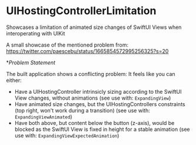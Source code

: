 # UIHostingControllerLimitation
Showcases a limitation of animated size changes of SwiftUI Views when interoperating with UIKit


A small showcase of the mentioned problem from: https://twitter.com/paescebu/status/1665854572995256325?s=20

**Problem Statement*

The built application shows a conflicting problem:
It feels like you can either:
- Have a UIHostingController intrinsicly sizing according to the SwiftUI View changes, without animations
(see use with: `ExpandingView`)
- Have animated size changes, but the UIHostingControllers constraints (top right, won't work during a transition)
(see use with: `ExpandingViewAnimated`)
- Have both above, but content below the button (z-axis), would be blocked as the SwiftUI View is fixed in height for a stable animation
(see use with: `ExpandingViewExpectedAnimation`)
